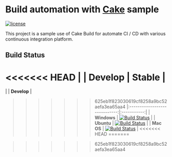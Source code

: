 # Build automation with [Cake](https://cakebuild.net/) sample
[![license][fossastatusicon]][fossastatuslink]

This project is a sample use of Cake Build for automate CI / CD with various continuous integration platform.

[fossastatusicon]: https://app.fossa.com/api/projects/git%2Bgithub.com%2Fnicolabiancolini%2Fhello-cake.svg?type=shield
[fossastatuslink]: https://app.fossa.com/projects/git%2Bgithub.com%2Fnicolabiancolini%2Fhello-cake?ref=badge_shield

## Build Status
<<<<<<< HEAD
|                               | __Develop__ | __Stable__ |
=======
|                               | __Develop__ |
>>>>>>> 625eb1f823030619cf8258a9bc52aefa3ea65aa4
|:-----------------------------:|:-----------:|
| __Windows__                   | [![Build Status](https://dev.azure.com/reactconsulting/DevOpsDemo/_apis/build/status/reactconsulting.hello-cake_windows?branchName=develop)](https://dev.azure.com/reactconsulting/DevOpsDemo/_build/latest?definitionId=15&branchName=develop) |
| __Ubuntu__                    | [![Build Status](https://dev.azure.com/reactconsulting/DevOpsDemo/_apis/build/status/reactconsulting.hello-cake_ubuntu?branchName=develop)](https://dev.azure.com/reactconsulting/DevOpsDemo/_build/latest?definitionId=17&branchName=develop) |
| __Mac OS__                    | [![Build Status](https://dev.azure.com/reactconsulting/DevOpsDemo/_apis/build/status/reactconsulting.hello-cake_macos?branchName=develop)](https://dev.azure.com/reactconsulting/DevOpsDemo/_build/latest?definitionId=16&branchName=develop) |
<<<<<<< HEAD
=======

>>>>>>> 625eb1f823030619cf8258a9bc52aefa3ea65aa4
